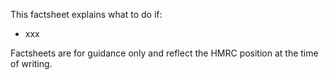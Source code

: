 This factsheet explains what to do if:
* xxx

Factsheets are for guidance only and reflect the HMRC position at the time of writing.